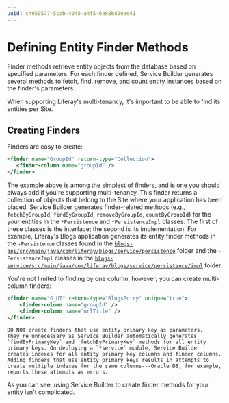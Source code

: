 ```yaml
---
uuid: c4959577-5cab-4945-a4f5-6a98b89eae41
---
```

# Defining Entity Finder Methods

Finder methods retrieve entity objects from the database based on specified parameters. For each finder defined, Service Builder generates several methods to fetch, find, remove, and count entity instances based on the finder's parameters.

When supporting Liferay's multi-tenancy, it's important to be able to find its entities per Site.

## Creating Finders

Finders are easy to create:

```xml
<finder name="GroupId" return-type="Collection">
   <finder-column name="groupId" />
</finder> 
```

The example above is among the simplest of finders, and is one you should always add if you're supporting multi-tenancy. This finder returns a collection of objects that belong to the Site where your application has been placed. Service Builder generates finder-related methods (e.g., `fetchByGroupId`, `findByGroupId`, `removeByGroupId`, `countByGroupId`) for the your entities in the `*Persistence` and `*PersistenceImpl` classes. The first of these classes is the interface; the second is its implementation. For example, Liferay's Blogs application generates its entity finder methods in the `-Persistence` classes found in the [`blogs-api/src/main/java/com/liferay/blogs/service/persistence`](https://github.com/liferay/liferay-portal/tree/master/modules/apps/blogs/blogs-api/src/main/java/com/liferay/blogs/service/persistence) folder and the `-PersistenceImpl` classes in the [`blogs-service/src/main/java/com/liferay/blogs/service/persistence/impl`](https://github.com/liferay/liferay-portal/tree/master/modules/apps/blogs/blogs-service/src/main/java/com/liferay/blogs/service/persistence/impl) folder.

You're not limited to finding by one column, however; you can create multi-column finders:

```xml
<finder name="G_UT" return-type="BlogsEntry" unique="true">
	<finder-column name="groupId" />
	<finder-column name="urlTitle" />
</finder>
```

```{important}
DO NOT create finders that use entity primary key as parameters. They're unnecessary as Service Builder automatically generates `findByPrimaryKey` and `fetchByPrimaryKey` methods for all entity primary keys. On deploying a `*service` module, Service Builder creates indexes for all entity primary key columns and finder columns. Adding finders that use entity primary keys results in attempts to create multiple indexes for the same columns---Oracle DB, for example, reports these attempts as errors.
```

As you can see, using Service Builder to create finder methods for your entity isn't complicated. 
